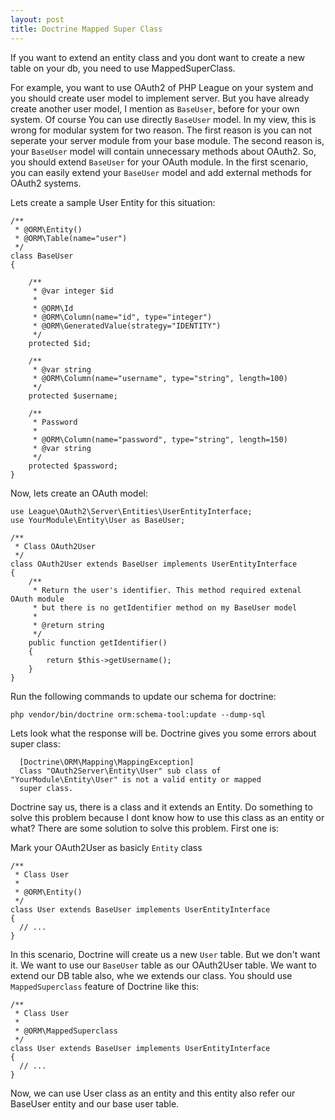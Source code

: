 ```yaml
---
layout: post
title: Doctrine Mapped Super Class 
---
```


If you want to extend an entity class and you dont want to create a new table on
your db, you need to use MappedSuperClass. 

For example, you want to use OAuth2 of PHP League on your system and you 
should create user model to implement server. But you have already create 
another user model, I mention as `BaseUser`, before for your own system. 
Of course You can use directly `BaseUser` model. In my view, this is wrong for 
modular system for two reason. The first reason is you can not seperate your 
server module from your base module. The second reason is, your `BaseUser` model
will contain unnecessary methods about OAuth2. So, you should extend `BaseUser` 
for your OAuth module. In the first scenario, you can easily extend your 
`BaseUser` model and add external methods for OAuth2 systems. 

Lets create a sample User Entity for this situation:

```
/**
 * @ORM\Entity()
 * @ORM\Table(name="user")
 */
class BaseUser
{

    /**
     * @var integer $id
     *
     * @ORM\Id
     * @ORM\Column(name="id", type="integer")
     * @ORM\GeneratedValue(strategy="IDENTITY")
     */
    protected $id;

    /**
     * @var string
     * @ORM\Column(name="username", type="string", length=100)
     */
    protected $username;

    /**
     * Password
     *
     * @ORM\Column(name="password", type="string", length=150)
     * @var string
     */
    protected $password;
}
```

Now, lets create an OAuth model: 

```
use League\OAuth2\Server\Entities\UserEntityInterface;
use YourModule\Entity\User as BaseUser;

/**
 * Class OAuth2User
 */
class OAuth2User extends BaseUser implements UserEntityInterface
{
    /**
     * Return the user's identifier. This method required extenal OAuth module 
     * but there is no getIdentifier method on my BaseUser model
     *
     * @return string
     */
    public function getIdentifier()
    {
        return $this->getUsername();
    }
}
```

Run the following commands to update our schema for doctrine: 

```
php vendor/bin/doctrine orm:schema-tool:update --dump-sql
```

Lets look what the response will be. Doctrine gives you some errors about super 
class:

```
  [Doctrine\ORM\Mapping\MappingException]
  Class "OAuth2Server\Entity\User" sub class of "YourModule\Entity\User" is not a valid entity or mapped
  super class.
```

Doctrine say us, there is a class and it extends an Entity. Do something to 
solve this problem because I dont know how to use this class as an entity or 
what? There are some solution to solve this problem. First one is: 

Mark your OAuth2User as basicly `Entity` class

```
/**
 * Class User
 *
 * @ORM\Entity()
 */
class User extends BaseUser implements UserEntityInterface
{
  // ...
}
```

In this scenario, Doctrine will create us a new `User` table. But we don't want 
it. We want to use our `BaseUser` table as our OAuth2User table. We want to 
extend our DB table also, whe we extends our class. You should use 
`MappedSuperclass` feature of Doctrine like this:

```
/**
 * Class User
 *
 * @ORM\MappedSuperclass
 */
class User extends BaseUser implements UserEntityInterface
{
  // ...
}
```

Now, we can use User class as an entity and this entity also refer our BaseUser
entity and our base user table. 